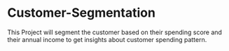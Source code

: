 # Customer-Segmentation
This Project will segment the customer based on their spending score and their annual income to get insights about customer spending pattern.
